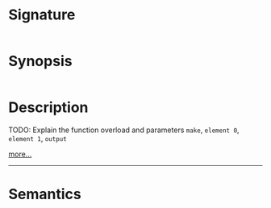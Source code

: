 # Signature
```vikid-signature
```

# Synopsis
```vikid-synopsis
```

# Description
TODO: Explain the function overload and parameters `make`, `element 0`, `element 1`, `output`

[more...](https://en.wikipedia.org/wiki/Tuple)

----
# Semantics
